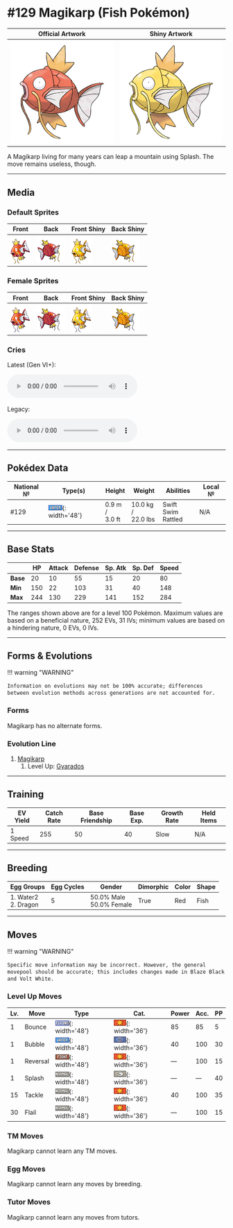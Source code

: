 # #129 Magikarp (Fish Pokémon)

| Official Artwork | Shiny Artwork |
| --- | --- |
| ![Official Artwork](../assets/sprites/magikarp/official_artwork.png) | ![Shiny Artwork](../assets/sprites/magikarp/official_artwork_shiny.png) |

A Magikarp living for many years can leap a mountain using Splash. The move remains useless, though.

---

## Media

### Default Sprites

| Front | Back | Front Shiny | Back Shiny |
| --- | --- | --- | --- |
| ![Front](../assets/sprites/magikarp/front.gif) | ![Back](../assets/sprites/magikarp/back.gif) | ![Front Shiny](../assets/sprites/magikarp/front_shiny.gif) | ![Back Shiny](../assets/sprites/magikarp/back_shiny.gif) |

### Female Sprites

| Front | Back | Front Shiny | Back Shiny |
| --- | --- | --- | --- |
| ![Front](../assets/sprites/magikarp/front_female.gif) | ![Back](../assets/sprites/magikarp/back_female.gif) | ![Front Shiny](../assets/sprites/magikarp/front_shiny_female.gif) | ![Back Shiny](../assets/sprites/magikarp/back_shiny_female.gif) |

### Cries

Latest (Gen VI+):

<audio controls>
<source src='../../assets/cries/magikarp/latest.ogg' type='audio/ogg'>
  Your browser does not support the audio element.
</audio>

Legacy:

<audio controls>
<source src='../../assets/cries/magikarp/legacy.ogg' type='audio/ogg'>
  Your browser does not support the audio element.
</audio>

---

## Pokédex Data

| National № | Type(s) | Height | Weight | Abilities | Local № |
|------------|---------|--------|--------|-----------|---------|
| #129 | ![water](../assets/types/water.png){: width='48'} | 0.9 m /<br>3.0 ft | 10.0 kg /<br>22.0 lbs | <span class="tooltip" title="Boosts the Pokémon’s Speed in rain.">Swift Swim</span><br><span class="tooltip" title="Some move types scare it and boost its Speed.">Rattled</span> | N/A |

---

## Base Stats
|   | HP | Attack | Defense | Sp. Atk | Sp. Def | Speed |
|---|----|--------|---------|---------|---------|-------|
| **Base** | 20 | 10 | 55 | 15 | 20 | 80 |
| **Min** | 150 | 22 | 103 | 31 | 40 | 148 |
| **Max** | 244 | 130 | 229 | 141 | 152 | 284 |

The ranges shown above are for a level 100 Pokémon. Maximum values are based on a beneficial nature, 252 EVs, 31 IVs; minimum values are based on a hindering nature, 0 EVs, 0 IVs.

---

## Forms & Evolutions

!!! warning "WARNING"

    Information on evolutions may not be 100% accurate; differences between evolution methods across generations are not accounted for.

### Forms

Magikarp has no alternate forms.

### Evolution Line

1. [Magikarp](magikarp.md/)
    1. Level Up: [Gyarados](gyarados.md/)




---

## Training

| EV Yield | Catch Rate | Base Friendship | Base Exp. | Growth Rate | Held Items |
|----------|------------|-----------------|-----------|-------------|------------|
| 1 Speed | 255 | 50 | 40 | Slow | N/A |

---

## Breeding

| Egg Groups | Egg Cycles | Gender | Dimorphic | Color | Shape |
|------------|------------|--------|-----------|-------|-------|
| 1. Water2<br>2. Dragon | 5 | 50.0% Male<br>50.0% Female | True | Red | Fish |

---

## Moves

!!! warning "WARNING"

    Specific move information may be incorrect. However, the general movepool should be accurate; this includes changes made in Blaze Black and Volt White.

### Level Up Moves

| Lv. | Move | Type | Cat. | Power | Acc. | PP |
| --- | --- | --- | --- | --- | --- | --- |
| 1 | <span class="tooltip" title="The user bounces up high, then drops on the foe on the second turn. It may also paralyze the foe.">Bounce</span> | ![flying](../assets/types/flying.png){: width='48'} | ![physical](../assets/move_category/physical.png){: width='36'} | 85 | 85 | 5 |
| 1 | <span class="tooltip" title="A spray of countless bubbles is jetted at the foe. It may also lower the target’s Speed stat.">Bubble</span> | ![water](../assets/types/water.png){: width='48'} | ![special](../assets/move_category/special.png){: width='36'} | 40 | 100 | 30 |
| 1 | <span class="tooltip" title="An all-out attack that becomes more powerful the less HP the user has. ">Reversal</span> | ![fighting](../assets/types/fighting.png){: width='48'} | ![physical](../assets/move_category/physical.png){: width='36'} | — | 100 | 15 |
| 1 | <span class="tooltip" title="The user just flops and splashes around to no effect at all...  ">Splash</span> | ![normal](../assets/types/normal.png){: width='48'} | ![status](../assets/move_category/status.png){: width='36'} | — | — | 40 |
| 15 | <span class="tooltip" title="A physical attack in which the user charges and slams into the foe with its whole body.">Tackle</span> | ![normal](../assets/types/normal.png){: width='48'} | ![physical](../assets/move_category/physical.png){: width='36'} | 40 | 100 | 35 |
| 30 | <span class="tooltip" title="The user flails about aimlessly to attack. It becomes more powerful the less HP the user has.">Flail</span> | ![normal](../assets/types/normal.png){: width='48'} | ![physical](../assets/move_category/physical.png){: width='36'} | — | 100 | 15 |

### TM Moves

Magikarp cannot learn any TM moves.
### Egg Moves

Magikarp cannot learn any moves by breeding.
### Tutor Moves

Magikarp cannot learn any moves from tutors.
